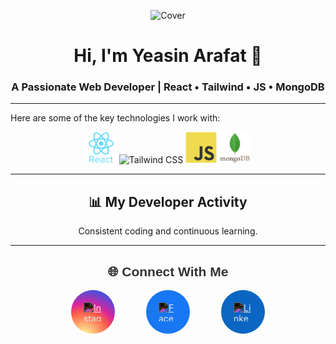 <!-- Cover Image -->
<p align="center">
  <img src="https://i.ibb.co/1fqc8kqv/Chat-GPT-Image-Aug-8-2025-03-10-42-PM.png" alt="Cover" />
</p>

<!-- Name & Intro -->
<h1 align="center">Hi, I'm Yeasin Arafat 👋</h1>
<h3 align="center">A Passionate Web Developer | React • Tailwind • JS • MongoDB</h3>

---

<!-- Tech Stack -->
Here are some of the key technologies I work with:

<p align="center">
  <img src="https://raw.githubusercontent.com/devicons/devicon/master/icons/react/react-original-wordmark.svg" alt="React" width="50" height="50"/>
  <img src="https://www.vectorlogo.zone/logos/tailwindcss/tailwindcss-icon.svg" alt="Tailwind CSS" width="50" height="50"/>
  <img src="https://raw.githubusercontent.com/devicons/devicon/master/icons/javascript/javascript-original.svg" alt="JavaScript" width="50" height="50"/>
  <img src="https://raw.githubusercontent.com/devicons/devicon/master/icons/mongodb/mongodb-original-wordmark.svg" alt="MongoDB" width="50" height="50"/>
</p>

---

<!-- Daily.dev Card -->
<h2 align="center">📊 My Developer Activity</h2>
<p align="center">
  Consistent coding and continuous learning.  
</p>

---



<h2 align="center" style="font-family: Arial, sans-serif; color: #333;">
  🌐 Connect With Me
</h2>
<div' style="display: flex; justify-content: center; gap: 30px; margin-top: 10px;">
  <a href="https://instagram.com/arafat_mr" target="_blank" rel="noopener noreferrer" 
   style="display: inline-flex; align-items: center; justify-content: center; 
          background: radial-gradient(circle at 30% 107%, #fdf497 0%, #fdf497 5%, 
          #fd5949 45%, #d6249f 60%, #285AEB 90%); padding: 10px; border-radius: 50%; 
          width: 50px; height: 50px; margin: 0 10px;">
  <img src="https://raw.githubusercontent.com/rahuldkjain/github-profile-readme-generator/master/src/images/icons/Social/instagram.svg" 
       alt="Instagram" width="30" height="30" style="filter: invert(1);" />
</a>
  <a href="https://facebook.com/arafat.mr" target="_blank" rel="noopener noreferrer" 
   style="display: inline-flex; align-items: center; justify-content: center; 
          background: #1877F2; padding: 10px; border-radius: 50%; 
          width: 50px; height: 50px; margin: 0 10px;">
  <img src="https://raw.githubusercontent.com/rahuldkjain/github-profile-readme-generator/master/src/images/icons/Social/facebook.svg" 
       alt="Facebook" width="30" height="30" style="filter: invert(1);" />
</a>
<a href="https://linkedin.com/in/arafat-mr" target="_blank" rel="noopener noreferrer" 
   style="display: inline-flex; align-items: center; justify-content: center; 
          background: #0A66C2; padding: 10px; border-radius: 50%; 
          width: 50px; height: 50px; margin: 0 10px;">
  <img src="https://cdn.jsdelivr.net/gh/devicons/devicon/icons/linkedin/linkedin-original.svg" 
       alt="LinkedIn" width="30" height="30" style="filter: invert(1);" />
</a>


</div>

